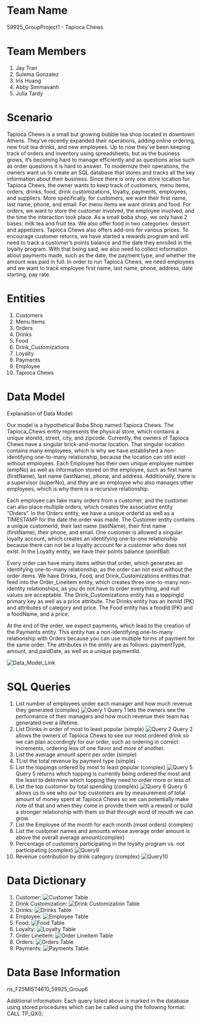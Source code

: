 # Team Name
59925_GroupProject1 - Tapioca Chews 

# Team Members 
1. Jay Tran
2. Sulema Gonzalez
3. Iris Huang
4. Abby Simmavanh
5. Julia Tardy

# Scenario
Tapioca Chews is a small but growing bubble tea shop located in downtown Athens. They’ve recently expanded their operations, adding online ordering, new fruit tea drinks, and new employees. Up to now they’ve been keeping track of orders and inventory using spreadsheets, but as the business grows, it’s becoming hard to manage efficiently and as questions arise such as order questions it is hard to answer. To modernize their operations, the owners want us to create an SQL database that stores and tracks all the key information about their business.
Since there is only one store location for Tapioca Chews, the owner wants to keep track of customers, menu items, orders, drinks, food, drink customizations, loyalty, payments, employees, and suppliers. More specifically, for customers, we want their first name, last name, phone, and email. For menu items we want drinks and food. For orders, we want to store the customer involved, the employee involved, and the time the interaction took place. As a small boba shop, we only have 2 bases: milk tea and fruit tea. We also offer food in two categories: dessert and appetizers. Tapioca Chews also offers add-ons for various prices. To encourage customer returns, we have started a rewards program and will need to track a customer’s points balance and the date they enrolled in the loyalty program. With that being said, we also need to collect information about payments made, such as the date, the payment type, and whether the amount was paid in full. In order to run Tapioca Chews, we need employees and we want to track employee first name, last name, phone, address, date starting, pay rate. 


# Entities 
1. Customers
2. Menu Items
3. Orders
4. Drinks
5. Food
6. Drink_Customizations
7. Loyalty
8. Payments
9. Employee
10. Tapioca Chews


# Data Model 
Explanation of Data Model: 

Our model is a hypothetical Boba Shop named Tapioca Chews. The Tapioca_Chews entity represents the physical store, which contains a unique storeId, street, city, and zipcode. Currently, the owners of Tapioca Chews have a singular brick-and-mortar location. That singular location contains many employees, which is why we have established a non-identifying one-to-many relationship, because the location can still exist without employees. Each Employee has their own unique employee number (empNo) as well as information stored on the employee, such as first name (firstName), last name (lastName), phone, and address. Additionally, there is a supervisor (superNo), and they are an employee who also manages other employees, which is why there is a recursive relationship. 

Each employee can take many orders from a customer, and the customer can also place multiple orders, which creates the associative entity “Orders”. In the Orders entity, we have a unique orderId as well as a TIMESTAMP for the date the order was made. The Customer entity contains a unique customerId, their last name (lastName), their first name (firstName), their phone, and email. One customer is allowed a singular loyalty account, which creates an identifying one-to-one relationship because there can not be a loyalty account for a customer who does not exist. In the Loyalty entity, we have their points balance (pointBal). 

Every order can have many items within that order, which generates an identifying one-to-many relationship, as the order can not exist without the order items. We have Drinks, Food, and Drink_Customizations entities that feed into the Order_Lineitem entity, which creates three one-to-many non-identity relationships, as you do not have to order everything, and null values are acceptable. The Drink_Customizations entity has a toppingId primary key as well as a price attribute. The Drinks entity has an itemId (PK) and attributes of category and price. The Food entity has a foodId (PK) and a foodName, and a price. 

At the end of the order, we expect payments, which lead to the creation of the Payments entity. This entity has a non-identifying one-to-many relationship with Orders because you can use multiple forms of payment for the same order. The attributes in the entity are as follows: paymentType, amount, and paidDate, as well as a unique paymentId. 

![Data_Model_Link](relationshipModel.png)


# SQL Queries 
1. List number of employees under each manager and how much revenue they generated (complex) ![Query 1](Query1.png) 
Query 1 lets the owners see the performance of their managers and how much revenue their team has generated over a lifetime.
2. List Drinks in order of most to least popular (simple) ![Query 2](Query2.png) 
Query 2 allows the owners of Tapioca Chews to see our most ordered drink so we can plan accordingly for our order, such as ordering in correct increments, ordering less of one flavor and more of another. 
3. List the average amount spent per order (simple)
4. TList the total revenue by payment type (simple)
5. List the toppings ordered by most to least popular (complex) ![Query 5](Query5.png) 
Query 5 returns which topping is currently being ordered the most and the least to detirmine which topping they need to order more or less of.
6. List the top customer by total spending (complex) ![Query 6](Query6) 
Query 6 allows us to see who our top customers are by measurement of total amount of money spent at Tapioca Chews so we can potentially make note of that and when they come in provide them with a reward or build a stronger relationship with them so that through word of mouth we can grow. 
7. List the Employee of the month for each month (most orders) (complex)
8. List the customer names and amounts whose average order amount is above the overall average amount(complex)
9. Percentage of customers participating in the loyalty program vs. not participating (complex) ![Query9](Query9.jpg)
10. Revenue contribution by drink category (complex) ![Query10](Query10.jpg)

# Data Dictionary
1. Customer:
![Customer Table](customerTable.png)
2. Drink Customization:
![Drink Customization Table](drinkCustomizationTable.png)
3. Drinks:
![Drinks Table](drinksTable.png)
4. Employee:
![Employee Table](employeeTable.png)
5. Food:
![Food Table](foodTable.png)
6. Loyalty:
![Loyalty Table](loyaltyTable.png)
7. Order Lineitem:
![Order Lineitem Table](orderLineitemTable.png)
8. Orders:
![Orders Table](ordersTable.png)
9. Payments:
![Payments Table](paymentsTable.png)

# Data Base Information 
ns_F25MIST4610_59925_Group6

Additional information: Each query listed above is marked in the database using stored procedures which can be called using the following format: CALL TP_QX();
